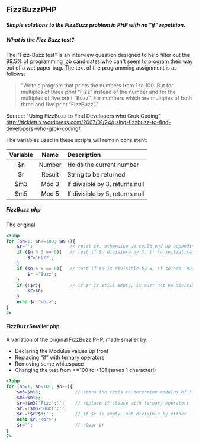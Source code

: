 ## FizzBuzzPHP
##### Simple solutions to the FizzBuzz problem in PHP with **no** "if" repetition.

##### What is the Fizz Buzz test?
The "Fizz-Buzz test" is an interview question designed to help filter out the 99.5% of programming job candidates who can't seem to program their way out of a wet paper bag. The text of the programming assignment is as follows:

> "Write a program that prints the numbers from 1 to 100. But for multiples of three print “Fizz” instead of the number and for the multiples of five print “Buzz”. For numbers which are multiples of both three and five print “FizzBuzz”."

Source: "Using FizzBuzz to Find Developers who Grok Coding" http://tickletux.wordpress.com/2007/01/24/using-fizzbuzz-to-find-developers-who-grok-coding/

The variables used in these scripts will remain consistent:

| Variable      | Name      |  Description                         |
|:-------------:|:---------:|:-------------------------------------|
|      $n       | Number    | Holds the current number             |
|      $r       | Result    | String to be returned                |
|      $m3      | Mod 3     | If divisible by 3, returns null      |
|      $m5      | Mod 5     | If divisible by 5, returns null      |

##### FizzBuzz.php
The original
```php
<?php
for ($n=1; $n<=100; $n++){
	$r='';				// reset $r, otherwise we could end up appending to the previous result
	if ($n % 3 == 0){   // test if $n divisible by 3, if so initialise $r with 'Fizz'
		$r='Fizz';
	} 
	if ($n % 5 == 0){   // test if $n is divisible by 5, if so add 'Buzz' to $r
		$r.='Buzz';
	} 
	if (!$r){           // if $r is still empty, it must not be divisible by either - return the number
		$r=$n;
	}
	echo $r.'<br>';
}
?>
```

#### FizzBuzzSmaller.php
A variation of the original FizzBuzz PHP, made smaller by:
- Declaring the Modulus values up front
- Replacing "if" with ternary operators
- Removing some whitespace
- Changing the test from <=100 to <101 (saves 1 character!)

```php
<?php
for ($n=1; $n<101; $n++){
	$m3=$n%3;             // store the tests to determine modulus of 3 and 5
	$m5=$n%5;
	$r=!$m3?'Fizz':'';    // replace if clause with ternary operators
	$r.=!$m5?'Buzz':'';
	$r.=!$r?$n:'';        // if $r is empty, not divisible by either - return number instead
	echo $r.'<br>';
	$r='';                // clear $r
}
?>
```
